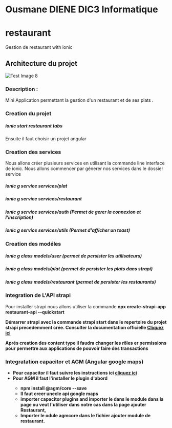 # Ousmane DIENE DIC3 Informatique
# restaurant #
Gestion de restaurant with ionic

## Architecture du projet ##

![Test Image 8]()


### Description : ###
Mini Application permettant la gestion d'un restaurant et de ses plats .


### Creation du projet ###

##### ionic start restaurant tabs ####
Ensuite il faut choisir un projet angular

### Creation des services ###

Nous allons créer plusieurs services en utilisant la commande line interface de ionic.
Nous allons commencer par génerer nos services dans le dossier service

##### ionic g service services/plat #####
##### ionic g service services/restaurant #####
##### ionic g service services/auth (Permet de gerer la connexion et l'inscription) #####
##### ionic g service services/utils (Permet d'afficher un toast) #####

### Creation des modéles ###

##### ionic g class models/user (permet de persister les utilisateurs) #####
##### ionic g class models/plat (permet de persister les plats dans strapi) #####
##### ionic g class models/restaurant (permet de persister les restaurants) ##### 

### integration de L'API strapi ###
Pour installer strapi  nous allons utiliser la commande <b>npx create-strapi-app restaurant-api --quickstart<b>

Démarrer strapi avec la commande <b>strapi start</b> dans le repertoire du projet strapi precedemment crée.
Consulter la documentation officielle <a href="https://strapi.io/documentation/3.0.0-beta.x/getting-started/introduction.html">Cliquez ici</a>

Aprés creation des content type il faudra changer les rôles er permissions pour permettre aux applications de pouvoir faire des transactions

### Integratation capacitor et AGM (Angular google maps) ###

<ul>
<li>Pour capacitor il faut suivre les instructions ici <a href="https://capacitor.ionicframework.com/docs/getting-started/">cliquez ici</a></li>
<li>Pour AGM il faut l'installer le plugin d'abord</li>
<ul>
    <li>npm install @agm/core --save</>
    <li>Il faut creer unecle api google maps</li>
    <li>importer capacitor plugins and importer le dans le module dans la page ou veut l'utiliser dans notre cas dans la page ajouter Restaurant,   
    </li>
    <li>Importer le odule agmcore dans le fichier ajouter module de restaurant.</li>
   </ul>
</li>

</ul>
</ul>




